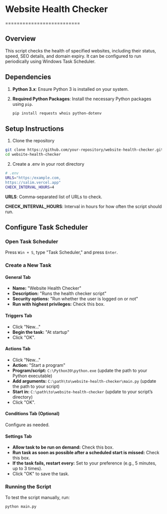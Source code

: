 # Website Health Checker
==========================

## Overview

This script checks the health of specified websites, including their status, speed, SEO details, and domain expiry. It can be configured to run periodically using Windows Task Scheduler.

## Dependencies

1. **Python 3.x**: Ensure Python 3 is installed on your system.
2. **Required Python Packages**: Install the necessary Python packages using `pip`.

   ```bash
   pip install requests whois python-dotenv
   ```

## Setup Instructions
1. Clone the repository
```bash
git clone https://github.com/your-repository/website-health-checker.git
cd website-health-checker
```
2. Create a .env in your root directory
```bash
# .env
URLS="https:/example.com,
https://salim.vercel.app"
CHECK_INTERVAL_HOURS=4
```
 **URLS**: Comma-separated list of URLs to check.
 
 **CHECK_INTERVAL_HOURS**: Interval in hours for how often the script should run.

## Configure Task Scheduler

### Open Task Scheduler

Press `Win + S`, type "Task Scheduler," and press `Enter`.

### Create a New Task

#### General Tab

* **Name:** "Website Health Checker"
* **Description:** "Runs the health checker script"
* **Security options:** "Run whether the user is logged on or not"
* **Run with highest privileges:** Check this box.

#### Triggers Tab

* Click "New..."
* **Begin the task:** "At startup"
* Click "OK".

#### Actions Tab

* Click "New..."
* **Action:** "Start a program"
* **Program/script:** `C:\Python39\python.exe` (update the path to your Python executable)
* **Add arguments:** `C:\path\to\website-health-checker\main.py` (update the path to your script)
* **Start in:** `C:\path\to\website-health-checker` (update to your script’s directory)
* Click "OK".

#### Conditions Tab (Optional)

Configure as needed.

#### Settings Tab

* **Allow task to be run on demand:** Check this box.
* **Run task as soon as possible after a scheduled start is missed:** Check this box.
* **If the task fails, restart every:** Set to your preference (e.g., 5 minutes, up to 3 times).
* Click "OK" to save the task.

### Running the Script

To test the script manually, run:
```bash
python main.py
